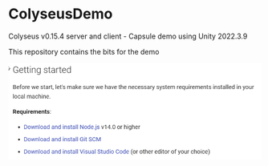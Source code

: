 # ColyseusDemo
Colyseus v0.15.4 server and client - Capsule demo using Unity 2022.3.9 

This repository contains the bits for the demo 

![Server test](Images/msedge_t4BYZNiAkq.png)
